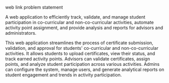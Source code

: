 
<a hraf ="" >  web link </a>
problem statement  

A web application to efficiently track, validate, and manage student participation in co-curricular and non-co-curricular activities,
automate activity point assignment, and provide analysis and reports for advisors and administrators.


This web application streamlines the process of certificate submission, validation, and approval for students' co-curricular and non-co-curricular activities.
It allows students to upload certificates, view their status, and track earned activity points. Advisors can validate certificates, assign points, and analyze student participation across various activities.
Admins can configure the system, manage users, and generate analytical reports on student engagement and trends in activity participation.
